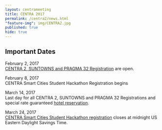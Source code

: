 ```yaml
---
layout: centrameeting
title: CENTRA 2017
permalink: /centra2/news.html
"feature-img": img/CENTRA2.jpg
published: true
hide: true
---
```



## Important Dates

February 2, 2017 <br/>
[CENTRA 2, SUNTOWNS and PRAGMA 32 Registration](http://www.pragma-grid.net/pragma32-lake-workshop/) are open.

February 8, 2017 <br />
CENTRA Smart Cities Student Hackathon Registration begins 

March 14, 2017 <br />
Last day for all CENTRA 2, SUNTOWNS and PRAGMA 32 Registrations and special rate guaranteed <a href="http://www.globalcentra.org/centra2/venue.html" target="_blank">hotel reservation</a>. 

March 24, 2017 <br />
[CENTRA Smart Cities Student Hackathon registration](http://www.globalcentra.org/hackathon2017/) closes at midnight US Eastern Daylight Savings Time. 
